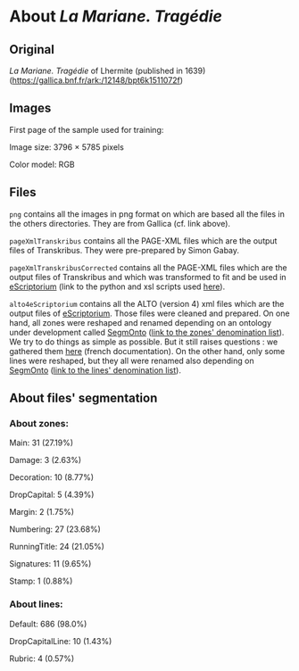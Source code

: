 # About _La Mariane. Tragédie_ 

## Original
_La Mariane. Tragédie_ of Lhermite (published in 1639) (https://gallica.bnf.fr/ark:/12148/bpt6k1511072f)

## Images
First page of the sample used for training:

Image size: 3796 × 5785 pixels

Color model: RGB

## Files
``png`` contains all the images in png format on which are based all the files in the others directories. They are from Gallica (cf. link above).

``pageXmlTranskribus`` contains all the PAGE-XML files which are the output files of Transkribus. They were pre-prepared by Simon Gabay.

``pageXmlTranskribusCorrected`` contains all the PAGE-XML files which are the output files of Transkribus and which was transformed to fit and be used in [eScriptorium](http://traces6.paris.inria.fr/) (link to the python and xsl scripts used [here](https://github.com/Heresta/BAO_Stage_DH_ENS_2021/tree/main/CorrectionPageXMLeScriptorium)).

``alto4eScriptorium`` contains all the ALTO (version 4) xml files which are the output files of [eScriptorium](http://traces6.paris.inria.fr/). Those files were cleaned and prepared. On one hand, all zones were reshaped and renamed depending on an ontology under development called [SegmOnto](https://github.com/SegmOnto) ([link to the zones' denomination list](https://github.com/SegmOnto/examples/tree/main/zones)). We try to do things as simple as possible. But it still raises questions : we gathered them [here](https://github.com/Heresta/BAO_Stage_DH_ENS_2021/tree/main/problemesSegmentation) (french documentation). On the other hand, only some lines were reshaped, but they all were renamed also depending on [SegmOnto](https://github.com/SegmOnto) ([link to the lines' denomination list](https://github.com/SegmOnto/examples/tree/main/lines)).

## About files' segmentation

### About zones:

Main: 31 (27.19%)

Damage: 3 (2.63%)

Decoration: 10 (8.77%)

DropCapital: 5 (4.39%)

Margin: 2 (1.75%)

Numbering: 27 (23.68%)

RunningTitle: 24 (21.05%)

Signatures: 11 (9.65%)

Stamp: 1 (0.88%)

### About lines:

Default: 686 (98.0%)

DropCapitalLine: 10 (1.43%)

Rubric: 4 (0.57%)


